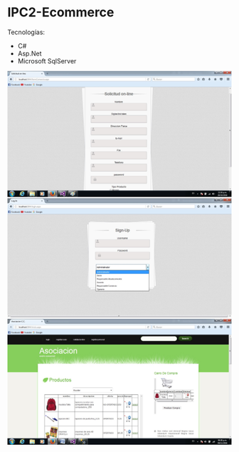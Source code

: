 # IPC2-Ecommerce

Tecnologías:
-   C#
-   Asp.Net
-   Microsoft SqlServer


![Ecommerce3](/recursos/pantallas/solicitud%20online.jpg)
![Ecommerce4](/recursos/pantallas/login.jpg)
![Ecommerce1](/recursos/pantallas/inicio.jpg)
